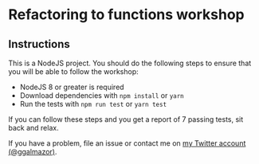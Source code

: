 # Refactoring to functions workshop

## Instructions
 
This is a NodeJS project. You should do the following steps to ensure that you will be able to follow the workshop:

- NodeJS 8 or greater is required
- Download dependencies with `npm install` or `yarn`
- Run the tests with `npm run test` or `yarn test`

If you can follow these steps and you get a report of 7 passing tests, sit back and relax.

If you have a problem, file an issue or contact me on [my Twitter account (@ggalmazor)](http://twitter.com/ggalmazor).
